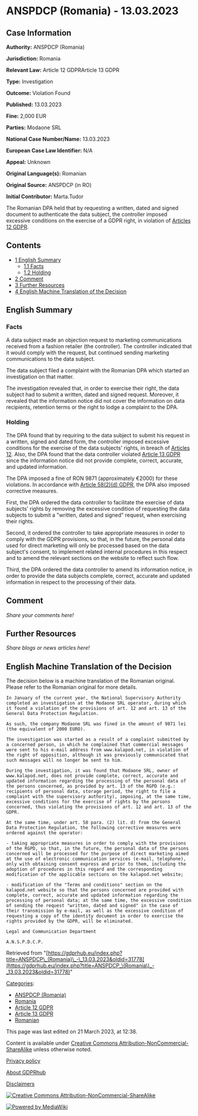 # ANSPDCP (Romania) - 13.03.2023

## Case Information

**Authority:** ANSPDCP (Romania)

**Jurisdiction:** Romania

**Relevant Law:** Article 12 GDPRArticle 13 GDPR

**Type:** Investigation

**Outcome:** Violation Found

**Published:** 13.03.2023

**Fine:** 2,000 EUR

**Parties:** Modaone SRL

**National Case Number/Name:** 13.03.2023

**European Case Law Identifier:** N/A

**Appeal:** Unknown

**Original Language(s):** Romanian

**Original Source:** ANSPDCP (in RO)

**Initial Contributor:** Marta.Tudor

The Romanian DPA held that by requesting a written, dated and signed document to authenticate the data subject, the controller imposed excessive conditions on the exercise of a GDPR right, in violation of [Articles 12 GDPR](/index.php?title=Article_12_GDPR "Article 12 GDPR").

## Contents

*   [1 English Summary](#English_Summary)
    *   [1.1 Facts](#Facts)
    *   [1.2 Holding](#Holding)
*   [2 Comment](#Comment)
*   [3 Further Resources](#Further_Resources)
*   [4 English Machine Translation of the Decision](#English_Machine_Translation_of_the_Decision)

## English Summary

### Facts

A data subject made an objection request to marketing communications received from a fashion retailer (the controller). The controller indicated that it would comply with the request, but continued sending marketing communications to the data subject.

The data subject filed a complaint with the Romanian DPA which started an investigation on that matter.

The investigation revealed that, in order to exercise their right, the data subject had to submit a written, dated and signed request. Moreover, it revealed that the information notice did not cover the information on data recipients, retention terms or the right to lodge a complaint to the DPA.

### Holding

The DPA found that by requiring to the data subject to submit his request in a written, signed and dated form, the controller imposed excessive conditions for the exercise of the data subjects' rights, in breach of [Articles 12](/index.php?title=Article_12_GDPR "Article 12 GDPR"). Also, the DPA found that the data controller violated [Article 13 GDPR](/index.php?title=Article_13_GDPR "Article 13 GDPR") since the information notice did not provide complete, correct, accurate, and updated information.

The DPA imposed a fine of RON 9871 (approximately €2000) for these violations. In accordance with [Article 58(2)(d) GDPR](/index.php?title=Article_58_GDPR#2d "Article 58 GDPR"), the DPA also imposed corrective measures.

First, the DPA ordered the data controller to facilitate the exercise of data subjects' rights by removing the excessive condition of requesting the data subjects to submit a "written, dated and signed" request, when exercising their rights.

Second, it ordered the controller to take appropriate measures in order to comply with the GDPR provisions, so that, in the future, the personal data used for direct marketing will only be processed based on the data subject's consent, to implement related internal procedures in this respect and to amend the relevant sections on the website to reflect such flow.

Third, the DPA ordered the data controller to amend its information notice, in order to provide the data subjects complete, correct, accurate and updated information in respect to the processing of their data.

## Comment

_Share your comments here!_

## Further Resources

_Share blogs or news articles here!_

## English Machine Translation of the Decision

The decision below is a machine translation of the Romanian original. Please refer to the Romanian original for more details.

```
In January of the current year, the National Supervisory Authority completed an investigation at the Modaone SRL operator, during which it found a violation of the provisions of art. 12 and art. 13 of the General Data Protection Regulation.

As such, the company Modaone SRL was fined in the amount of 9871 lei (the equivalent of 2000 EURO).

The investigation was started as a result of a complaint submitted by a concerned person, in which he complained that commercial messages were sent to his e-mail address from www.kalapod.net, in violation of the right of opposition, although it was previously communicated that such messages will no longer be sent to him.

During the investigation, it was found that Modaone SRL, owner of www.kalapod.net, does not provide complete, correct, accurate and updated information regarding the processing of the personal data of the persons concerned, as provided by art. 13 of the RGPD (e.g.: recipients of personal data, storage period, the right to file a complaint with the supervisory authority), imposing, at the same time, excessive conditions for the exercise of rights by the persons concerned, thus violating the provisions of art. 12 and art. 13 of the GDPR.

At the same time, under art. 58 para. (2) lit. d) from the General Data Protection Regulation, the following corrective measures were ordered against the operator:

- taking appropriate measures in order to comply with the provisions of the RGPD, so that, in the future, the personal data of the persons concerned will be processed for the purpose of direct marketing aimed at the use of electronic communication services (e-mail, telephone), only with obtaining consent express and prior to them, including the adoption of procedures in this regard and the corresponding modification of the applicable sections on the kalapod.net website;

- modification of the "Terms and conditions" section on the kalapod.net website so that the persons concerned are provided with complete, correct, accurate and updated information regarding the processing of personal data; at the same time, the excessive condition of sending the request "written, dated and signed" in the case of their transmission by e-mail, as well as the excessive condition of requesting a copy of the identity document in order to exercise the rights provided by the GDPR, will be eliminated.

Legal and Communication Department

A.N.S.P.D.C.P.

```

Retrieved from "[https://gdprhub.eu/index.php?title=ANSPDCP\_(Romania)\_-\_13.03.2023&oldid=31778](https://gdprhub.eu/index.php?title=ANSPDCP_\(Romania\)_-_13.03.2023&oldid=31778)"

[Categories](/index.php?title=Special:Categories "Special:Categories"):

*   [ANSPDCP (Romania)](/index.php?title=Category:ANSPDCP_\(Romania\) "Category:ANSPDCP (Romania)")
*   [Romania](/index.php?title=Category:Romania "Category:Romania")
*   [Article 12 GDPR](/index.php?title=Category:Article_12_GDPR "Category:Article 12 GDPR")
*   [Article 13 GDPR](/index.php?title=Category:Article_13_GDPR "Category:Article 13 GDPR")
*   [Romanian](/index.php?title=Category:Romanian "Category:Romanian")

This page was last edited on 21 March 2023, at 12:38.

Content is available under [Creative Commons Attribution-NonCommercial-ShareAlike](https://creativecommons.org/licenses/by-nc-sa/4.0/) unless otherwise noted.

[Privacy policy](/index.php?title=GDPRhub:Privacy_policy)

[About GDPRhub](/index.php?title=GDPRhub:About)

[Disclaimers](/index.php?title=GDPRhub:General_disclaimer)

[![Creative Commons Attribution-NonCommercial-ShareAlike](/resources/assets/licenses/cc-by-nc-sa.png)](https://creativecommons.org/licenses/by-nc-sa/4.0/)

[![Powered by MediaWiki](/resources/assets/poweredby_mediawiki_88x31.png)](https://www.mediawiki.org/)